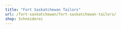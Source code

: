 ```yaml
---
title: "Fort Saskatchewan Tailors"
url: /fort-saskatchewan/fort-saskatchewan-tailors/
shop: Schneiderei
---
```

